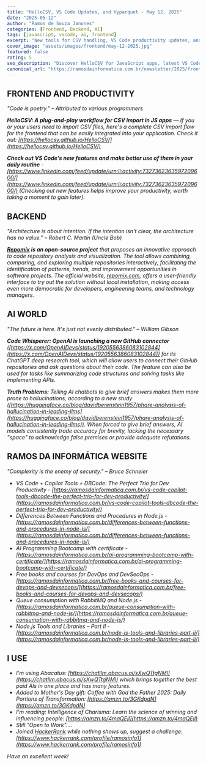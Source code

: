 ```yaml
---
title: "HelloCSV, VS Code Updates, and Hyparquet - May 12, 2025"
date: "2025-05-12"
author: "Ramos de Souza Janones"
categories: [Frontend, Backend, AI]
tags: [javascript, vscode, ai, frontend]
excerpt: "New tools for CSV handling, VS Code productivity updates, and AI integrations"
cover_image: "assets/images/frontend/may-12-2025.jpg"
featured: false
rating: 5
seo_description: "Discover HelloCSV for JavaScript apps, latest VS Code features, and new developments in AI tooling"
canonical_url: "https://ramosdainformatica.com.br/newsletter/2025/frontend/may-12-2025"
---
```


## **FRONTEND AND PRODUCTIVITY**

*"Code is poetry." – Attributed to various programmers*

***HelloCSV: A plug-and-play workflow for CSV import in JS apps** — If you or your users need to import CSV files, here's a complete CSV import flow for the frontend that can be easily integrated into your application. Check it out: [https://hellocsv.github.io/HelloCSV/](https://hellocsv.github.io/HelloCSV/)*

***Check out VS Code's new features and make better use of them in your daily routine** - [https://www.linkedin.com/feed/update/urn:li:activity:7327362363597209600/](https://www.linkedin.com/feed/update/urn:li:activity:7327362363597209600/) (Checking out new features helps improve your productivity, worth taking a moment to gain later).*

## **BACKEND**

*"Architecture is about intention. If the intention isn't clear, the architecture has no value." – Robert C. Martin (Uncle Bob)*

***[Repomix](https://github.com/yamadashy/repomix) is an open-source project** that proposes an innovative approach to code repository analysis and visualization. The tool allows combining, comparing, and exploring multiple repositories interactively, facilitating the identification of patterns, trends, and improvement opportunities in software projects. The official website, [repomix.com](http://repomix.com/), offers a user-friendly interface to try out the solution without local installation, making access even more democratic for developers, engineering teams, and technology managers.*

## **AI WORLD**

*"The future is here. It's just not evenly distributed." – William Gibson*

***Code Whisperer: OpenAI is launching a new GitHub connector** ([https://x.com/OpenAIDevs/status/1920556386083102844](https://x.com/OpenAIDevs/status/1920556386083102844)) for its ChatGPT deep research tool, which will allow users to connect their GitHub repositories and ask questions about their code. The feature can also be used for tasks like summarizing code structures and solving tasks like implementing APIs.*

***Truth Problems:** Telling AI chatbots to give brief answers makes them more prone to hallucinations, according to a new study ([https://huggingface.co/blog/davidberenstein1957/phare-analysis-of-hallucination-in-leading-llms](https://huggingface.co/blog/davidberenstein1957/phare-analysis-of-hallucination-in-leading-llms)). When forced to give brief answers, AI models consistently trade accuracy for brevity, lacking the necessary "space" to acknowledge false premises or provide adequate refutations.*

## **RAMOS DA INFORMÁTICA WEBSITE**

*"Complexity is the enemy of security." – Bruce Schneier*

* *VS Code + Copilot Tools + DBCode: The Perfect Trio for Dev Productivity - [https://ramosdainformatica.com.br/vs-code-copilot-tools-dbcode-the-perfect-trio-for-dev-productivity/](https://ramosdainformatica.com.br/vs-code-copilot-tools-dbcode-the-perfect-trio-for-dev-productivity/)*
* *Differences Between Functions and Procedures in Node.js - [https://ramosdainformatica.com.br/differences-between-functions-and-procedures-in-node-js/](https://ramosdainformatica.com.br/differences-between-functions-and-procedures-in-node-js/)*
* *AI Programming Bootcamp with certificate - [https://ramosdainformatica.com.br/ai-programming-bootcamp-with-certificate/](https://ramosdainformatica.com.br/ai-programming-bootcamp-with-certificate/)*
* *Free books and courses for DevOps and DevSecOps - [https://ramosdainformatica.com.br/free-books-and-courses-for-devops-and-devsecops/](https://ramosdainformatica.com.br/free-books-and-courses-for-devops-and-devsecops/)*
* *Queue consumption with RabbitMQ and Node.js - [https://ramosdainformatica.com.br/queue-consumption-with-rabbitmq-and-node-js/](https://ramosdainformatica.com.br/queue-consumption-with-rabbitmq-and-node-js/)*
* *Node.js Tools and Libraries – Part II - [https://ramosdainformatica.com.br/node-js-tools-and-libraries-part-ii/](https://ramosdainformatica.com.br/node-js-tools-and-libraries-part-ii/)*

## **I USE**

* *I'm using Abacatus: [https://chatllm.abacus.ai/sXwQTtgNMl](https://chatllm.abacus.ai/sXwQTtgNMl) which brings together the best paid AIs in one place and has many features.*
* *Added to Mother's Day gift: Coffee with God the Father 2025: Daily Portions of Transformation: [https://amzn.to/3GKdpdN](https://amzn.to/3GKdpdN)*
* *I'm reading: Intelligence of Charisma: Learn the science of winning and influencing people: [https://amzn.to/4maQEjl](https://amzn.to/4maQEjl)*
* *Still "Open to Work"....*
* *Joined [HackerRank](https://www.linkedin.com/article/edit/7327398380240789504/#) while nothing shows up, suggest a challenge: [https://www.hackerrank.com/profile/ramosinfo1](https://www.hackerrank.com/profile/ramosinfo1)*

*Have an excellent week!*
